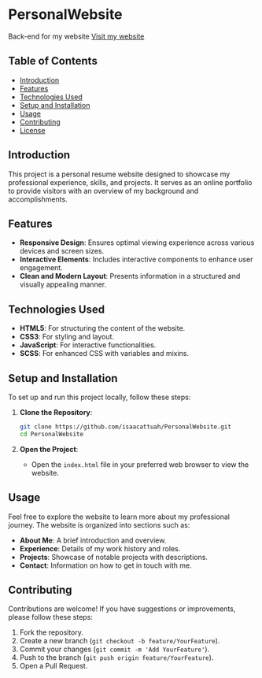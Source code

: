 # PersonalWebsite

Back-end for my website [Visit my website](https://isaacattuah.com/)

## Table of Contents

- [Introduction](#introduction)
- [Features](#features)
- [Technologies Used](#technologies-used)
- [Setup and Installation](#setup-and-installation)
- [Usage](#usage)
- [Contributing](#contributing)
- [License](#license)

## Introduction

This project is a personal resume website designed to showcase my professional experience, skills, and projects. It serves as an online portfolio to provide visitors with an overview of my background and accomplishments.

## Features

- **Responsive Design**: Ensures optimal viewing experience across various devices and screen sizes.
- **Interactive Elements**: Includes interactive components to enhance user engagement.
- **Clean and Modern Layout**: Presents information in a structured and visually appealing manner.

## Technologies Used

- **HTML5**: For structuring the content of the website.
- **CSS3**: For styling and layout.
- **JavaScript**: For interactive functionalities.
- **SCSS**: For enhanced CSS with variables and mixins.

## Setup and Installation

To set up and run this project locally, follow these steps:

1. **Clone the Repository**:
   ```bash
   git clone https://github.com/isaacattuah/PersonalWebsite.git
   cd PersonalWebsite
   ```

2. **Open the Project**:
   - Open the `index.html` file in your preferred web browser to view the website.

## Usage

Feel free to explore the website to learn more about my professional journey. The website is organized into sections such as:

- **About Me**: A brief introduction and overview.
- **Experience**: Details of my work history and roles.
- **Projects**: Showcase of notable projects with descriptions.
- **Contact**: Information on how to get in touch with me.

## Contributing

Contributions are welcome! If you have suggestions or improvements, please follow these steps:

1. Fork the repository.
2. Create a new branch (`git checkout -b feature/YourFeature`).
3. Commit your changes (`git commit -m 'Add YourFeature'`).
4. Push to the branch (`git push origin feature/YourFeature`).
5. Open a Pull Request.
